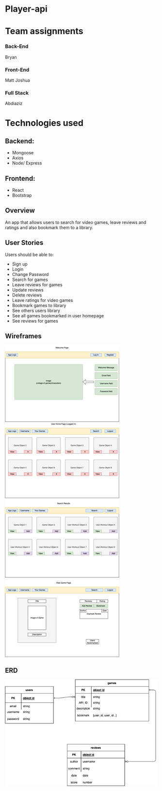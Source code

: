 # Player-api

# Team assignments

### Back-End 
Bryan

### Front-End
Matt
Joshua

### Full Stack
Abdiaziz

# Technologies used
## Backend:
- Mongoose
- Axios
- Node/ Express
## Frontend:
- React
- Bootstrap

## Overview
An app that allows users to search for video games, leave reviews and ratings and also bookmark them to a library. 

## User Stories
Users should be able to:
- Sign up
- Login
- Change Password
- Search for games
- Leave reviews for games
- Update reviews
- Delete reviews
- Leave ratings for video games
- Bookmark games to library
- See others users library
- See all games bookmarked in user homepage
- See reviews for games


## Wireframes
![myImg](Wireframes.drawio.png)

## ERD
![myImg](ERD.drawio.png)

